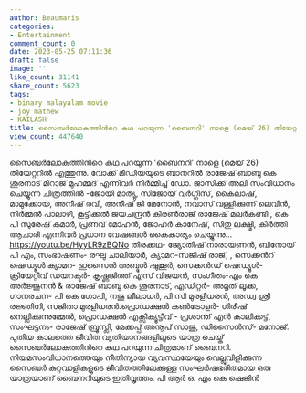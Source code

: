 ```yaml
---
author: Beaumaris
categories:
- Entertainment
comment_count: 0
date: 2023-05-25 07:11:36
draft: false
image: ''
like_count: 31141
share_count: 5623
tags:
- binary malayalam movie
- joy mathew
- KAILASH
title: സൈബര്‍ലോകത്തിന്‍റെ കഥ പറയുന്ന 'ബൈനറി' നാളെ (മെയ്‌ 26) തിയേറ്ററിൽ എത്തുന്നു
view_count: 447640
---
```


സൈബര്‍ലോകത്തിന്‍റെ കഥ പറയുന്ന 'ബൈനറി' നാളെ (മെയ്‌ 26) തിയേറ്ററിൽ എത്തുന്നു. വോക്ക് മീഡിയയുടെ ബാനറിൽ രാജേഷ് ബാബു കെ ശൂരനാട് മിറാജ് മുഹമ്മദ് എന്നിവർ നിർമ്മിച്ച് ഡോ. ജാസിക്ക് അലി സംവിധാനം ചെയ്യുന്ന ചിത്രത്തിൽ -ജോയി മാത്യു, സിജോയ് വര്‍ഗ്ഗീസ്, കൈലാഷ്, മാമുക്കോയ, അനീഷ് രവി, അനീഷ് ജി മേനോന്‍, നവാസ് വള്ളിക്കുന്ന് ലെവിന്‍, നിര്‍മ്മല്‍ പാലാഴി, കൂട്ടിക്കൽ ജയചന്ദ്രൻ കിരണ്‍രാജ് രാജേഷ് മലർകണ്ടി , കെ പി സുരേഷ് കുമാർ, പ്രണവ് മോഹൻ, ജോഹർ കാനേഷ്, സീതു ലക്ഷ്മി, കീർത്തി ആചാരി എന്നിവർ പ്രധാന വേഷങ്ങൾ കൈകാര്യം ചെയ്യുന്നു... https://youtu.be/HyyLR9zBQNo തിരക്കഥ- ജ്യോതിഷ് നാരായണന്‍, ബിനോയ് പി എം, സംഭാഷണം- രഘു ചാലിയാര്‍, ക്യാമറ-സജീഷ് രാജ്, , സെക്കന്‍റ് ഷെഡ്യൂള്‍ ക്യാമറ- ഹുസൈന്‍ അബ്ദുള്‍ ഷുക്കൂര്‍, സെക്കൻഡ് ഷെഡ്യൂൾ-ക്രിയേറ്റീവ് ഡയറക്ടര്‍- കൃഷ്ണജിത്ത് എസ് വിജയന്‍, സംഗീതം-എം കെ അര്‍ജ്ജുനന്‍ & രാജേഷ് ബാബു കെ ശൂരനാട്, എഡിറ്റര്‍- അമൃത് ലൂക്ക, ഗാനരചന- പി കെ ഗോപി, നജു ലീലാധര്‍, പി സി മുരളീധരന്‍, അഡ്വ ശ്രീ രജ്ഞിനി, സജിതാ മുരളിധരൻ.പ്രൊഡക്ഷന്‍ കണ്‍ട്രോളര്‍- ഗിരീഷ് നെല്ലിക്കുന്നുമ്മേല്‍, പ്രൊഡക്ഷന്‍ എക്സിക്യൂട്ടീവ് - പ്രശാന്ത് എന്‍ കാലിക്കട്ട്, സംഘട്ടനം- രാജേഷ് ബ്രൂസ്ലി, മേക്കപ്പ് അനൂപ് സാജു, ഡിസൈന്‍സ്- മനോജ്. പുതിയ കാലത്തെ ജീവിത വ്യതിയാനങ്ങളിലൂടെ യാത്ര ചെയ്ത് സൈബര്‍ലോകത്തിന്‍റെ കഥ പറയുന്ന ചിത്രമാണ് ബൈനറി. നിയമസംവിധാനത്തെയും നീതിന്യായ വ്യവസ്ഥയേയും വെല്ലുവിളിക്കുന്ന സൈബര്‍ കുറ്റവാളികളുടെ ജീവിതത്തിലേക്കുള്ള സംഘര്‍ഷഭരിതമായ ഒരു യാത്രയാണ് ബൈനറിയുടെ ഇതിവൃത്തം. പി ആർ ഒ. എം കെ ഷെജിൻ